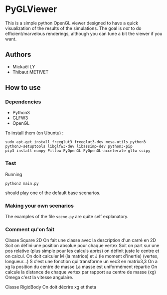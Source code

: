 
# PyGLViewer

This is a simple python OpenGL viewer designed to have a quick visualization of the results of the simulations. The goal is *not* to do efficient/marvelous renderings, although you can tune a bit the viewer if you want.

## Authors

* Mickaël LY
* Thibaut METIVET

## How to use

### Dependencies 

* Python3
* GLFW3
* OpenGL

To install them (on Ubuntu) :
```
sudo apt-get install freeglut3 freeglut3-dev mesa-utils python3 python3-setuptools libglfw3-dev libassimp-dev python3-pip
pip3 install numpy Pillow PyOpenGL PyOpenGL-accelerate glfw scipy
```

### Test

Running
```
python3 main.py
```
should play one of the default base scenarios.

### Making your own scenarios

The examples of the file `scene.py` are quite self explanatory. 


### Comment qu'on fait

Classe Square 2D
    On fait une classe avec la description d'un carré en 2D
    Soit on défini une position absolue pour chaque vertex
    Soit on part sur une pos relative (plus simple pour les calculs après) on définit juste le centre et on calcul.
    On doit calculer M (la matrice) et J (le moment d'inertie)
    (vertex, longueur...)
    S c'est une fonction qui transforme un vec3 en matrix3,3 
    On a xg la position du centre de masse
    La masse est uniformément répartie
    On calcule la distance de chaque vertex par rapport au centre de masse (xg)
    Omega c'est la vitesse angulaire.
    
Classe RigidBody
    On doit décrire xg et theta
